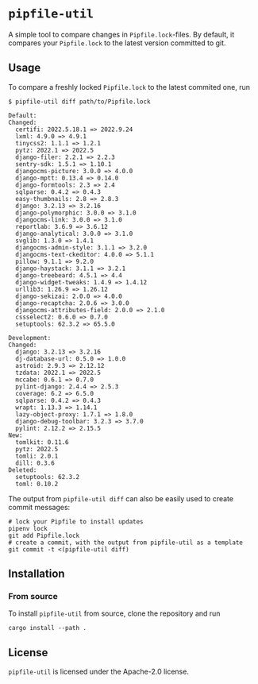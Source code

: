 # `pipfile-util`
A simple tool to compare changes in `Pipfile.lock`-files. By default, it compares your `Pipfile.lock` to the latest version committed to git.

## Usage

To compare a freshly locked `Pipfile.lock` to the latest commited one, run

```
$ pipfile-util diff path/to/Pipfile.lock 

Default:
Changed:
  certifi: 2022.5.18.1 => 2022.9.24
  lxml: 4.9.0 => 4.9.1
  tinycss2: 1.1.1 => 1.2.1
  pytz: 2022.1 => 2022.5
  django-filer: 2.2.1 => 2.2.3
  sentry-sdk: 1.5.1 => 1.10.1
  djangocms-picture: 3.0.0 => 4.0.0
  django-mptt: 0.13.4 => 0.14.0
  django-formtools: 2.3 => 2.4
  sqlparse: 0.4.2 => 0.4.3
  easy-thumbnails: 2.8 => 2.8.3
  django: 3.2.13 => 3.2.16
  django-polymorphic: 3.0.0 => 3.1.0
  djangocms-link: 3.0.0 => 3.1.0
  reportlab: 3.6.9 => 3.6.12
  django-analytical: 3.0.0 => 3.1.0
  svglib: 1.3.0 => 1.4.1
  djangocms-admin-style: 3.1.1 => 3.2.0
  djangocms-text-ckeditor: 4.0.0 => 5.1.1
  pillow: 9.1.1 => 9.2.0
  django-haystack: 3.1.1 => 3.2.1
  django-treebeard: 4.5.1 => 4.4
  django-widget-tweaks: 1.4.9 => 1.4.12
  urllib3: 1.26.9 => 1.26.12
  django-sekizai: 2.0.0 => 4.0.0
  django-recaptcha: 2.0.6 => 3.0.0
  djangocms-attributes-field: 2.0.0 => 2.1.0
  cssselect2: 0.6.0 => 0.7.0
  setuptools: 62.3.2 => 65.5.0

Development:
Changed:
  django: 3.2.13 => 3.2.16
  dj-database-url: 0.5.0 => 1.0.0
  astroid: 2.9.3 => 2.12.12
  tzdata: 2022.1 => 2022.5
  mccabe: 0.6.1 => 0.7.0
  pylint-django: 2.4.4 => 2.5.3
  coverage: 6.2 => 6.5.0
  sqlparse: 0.4.2 => 0.4.3
  wrapt: 1.13.3 => 1.14.1
  lazy-object-proxy: 1.7.1 => 1.8.0
  django-debug-toolbar: 3.2.3 => 3.7.0
  pylint: 2.12.2 => 2.15.5
New:
  tomlkit: 0.11.6
  pytz: 2022.5
  tomli: 2.0.1
  dill: 0.3.6
Deleted:
  setuptools: 62.3.2
  toml: 0.10.2
```

The output from `pipfile-util diff` can also be easily used to create commit messages:

```
# lock your Pipfile to install updates
pipenv lock
git add Pipfile.lock
# create a commit, with the output from pipfile-util as a template
git commit -t <(pipfile-util diff)
```

## Installation

### From source

To install `pipfile-util` from source, clone the repository and run

```
cargo install --path .
```

## License

`pipfile-util` is licensed under the Apache-2.0 license.

